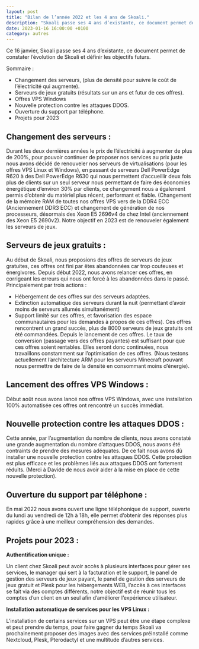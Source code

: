 ```yaml
---
layout: post
title: "Bilan de l’année 2022 et les 4 ans de Skoali."
description: "Skoali passe ses 4 ans d’existante, ce document permet de constater l’évolution de Skoali et définir les objectifs futurs."
date: 2023-01-16 16:00:00 +0100
category: autres
---
```


Ce 16 janvier, Skoali passe ses 4 ans d’existante, ce document permet de constater l’évolution de Skoali et définir les objectifs futurs.

Sommaire :
-	Changement des serveurs, (plus de densité pour suivre le coût de l’électricité qui augmente).
-	Serveurs de jeux gratuits (résultats sur un ans et futur de ces offres).
-	Offres VPS Windows
-	Nouvelle protection contre les attaques DDOS.
-	Ouverture du support par téléphone.
-	Projets pour 2023

## Changement des serveurs :

Durant les deux dernières années le prix de l’électricité à augmenter de plus de 200%, pour pouvoir continuer de proposer nos services au prix juste nous avons décidé de renouveler nos serveurs de virtualisations (pour les offres VPS Linux et Windows), en passant de serveurs Dell PowerEdge R620 à des Dell PowerEdge R630 qui nous permettent d’accueillir deux fois plus de clients sur un seul serveur nous permettant de faire des économies énergétique d’environ 30% par clients, ce changement nous a également permis d’obtenir du matériel plus récent, performant et fiable. (Changement de la mémoire RAM de toutes nos offres VPS vers de la DDR4 ECC (Anciennement DDR3 ECC) et changement de génération de nos processeurs, désormais des Xeon E5 2696v4 de chez Intel (anciennement des Xeon E5 2690v2).
Notre objectif en 2023 est de renouveler également les serveurs de jeux.

## Serveurs de jeux gratuits :

Au début de Skoali, nous proposions des offres de serveurs de jeux gratuites, ces offres ont fini par êtes abandonnées car trop couteuses et énergivores.
Depuis début 2022, nous avons relancer ces offres, en corrigeant les erreurs qui nous ont forcé à les abandonnées dans le passé. Principalement par trois actions :
-	Hébergement de ces offres sur des serveurs adaptées.
-	Extinction automatique des serveurs durant la nuit (permettant d’avoir moins de serveurs allumés simultanément)
-	Support limité sur ces offres, et favorisation des espace communautaires pour les demandes à propos de ces offres).
Ces offres rencontrent un grand succès, plus de 8000 serveurs de jeux gratuits ont été commandées. Depuis le lancement de ces offres.
Le taux de conversion (passage vers des offres payantes) est suffisant pour que ces offres soient rentables. Elles seront donc continuées, nous travaillons constamment sur l’optimisation de ces offres. (Nous testons actuellement l’architecture ARM pour les serveurs Minecraft pouvant nous permettre de faire de la densité en consommant moins d’énergie).

## Lancement des offres VPS Windows :

Début août nous avons lancé nos offres VPS Windows, avec une installation 100% automatisée ces offres ont rencontré un succès immédiat. 

## Nouvelle protection contre les attaques DDOS :

Cette année, par l’augmentation du nombre de clients, nous avons constaté une grande augmentation du nombre d’attaques DDOS, nous avons été contraints de prendre des mesures adéquates. De ce fait nous avons dû installer une nouvelle protection contre les attaques DDOS. Cette protection est plus efficace et les problèmes liés aux attaques DDOS ont fortement réduits. (Merci à Davide de nous avoir aider à la mise en place de cette nouvelle protection).

## Ouverture du support par téléphone :

En mai 2022 nous avons ouvert une ligne téléphonique de support, ouverte du lundi au vendredi de 12h à 18h, elle permet d’obtenir des réponses plus rapides grâce à une meilleur compréhension des demandes.

## Projets pour 2023 :

__Authentification unique :__

Un client chez Skoali peut avoir accès à plusieurs interfaces pour gérer ses services, le manager qui sert à la facturation et le support, le panel de gestion des serveurs de jeux payant, le panel de gestion des serveurs de jeux gratuit et Plesk pour les hébergements WEB, l’accès à ces interfaces se fait via des comptes différents, notre objectif est de réunir tous les comptes d’un client en un seul afin d’améliorer l’expérience utilisateur.

__Installation automatique de services pour les VPS Linux :__

L’installation de certains services sur un VPS peut être une étape complexe et peut prendre du temps, pour faire gagner du temps Skoali va prochainement proposer des images avec des services préinstallé comme Nextcloud, Plesk, Pterodactyl et une multitude d’autres services.
